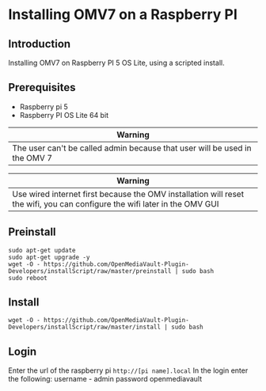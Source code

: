# Installing OMV7 on a Raspberry PI

## Introduction

Installing OMV7 on Raspberry PI 5 OS Lite, using a scripted install.

## Prerequisites
- Raspberry pi 5
- Raspberry PI OS Lite 64 bit

|**Warning**|
|--|
|The user can't be called admin because that user will be used in the OMV 7|

|**Warning**|
|--|
|Use wired internet first because the OMV installation will reset the wifi, you can configure the wifi later in the OMV GUI|


## Preinstall

	sudo apt-get update
	sudo apt-get upgrade -y
	wget -O - https://github.com/OpenMediaVault-Plugin-Developers/installScript/raw/master/preinstall | sudo bash
	sudo reboot

## Install
	wget -O - https://github.com/OpenMediaVault-Plugin-Developers/installScript/raw/master/install | sudo bash

## Login
Enter the url of the raspberry pi `http://[pi name].local`
In the login enter the following:
username - admin
password openmediavault
